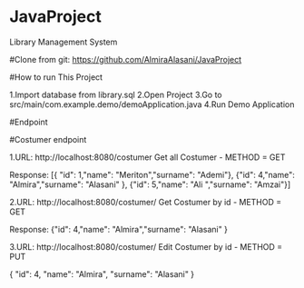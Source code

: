 # JavaProject
Library Management System

#Clone from git: https://github.com/AlmiraAlasani/JavaProject

#How to run This Project

1.Import database from library.sql
2.Open Project
3.Go to src/main/com.example.demo/demoApplication.java
4.Run Demo Application

#Endpoint

#Costumer endpoint

1.URL: http://localhost:8080/costumer Get all Costumer - METHOD = GET

Response:
[{  "id": 1,"name": "Meriton","surname": "Ademi"}, {"id": 4,"name": "Almira","surname": "Alasani" }, {"id": 5,"name": "Ali ","surname": "Amzai"}]

2.URL: http://localhost:8080/costumer/ Get Costumer by id - METHOD = GET

Response:
{"id": 4,"name": "Almira","surname": "Alasani" }

3.URL: http://localhost:8080/costumer/ Edit Costumer by id - METHOD = PUT

{
    "id": 4,
    "name": "Almira",
    "surname": "Alasani"
}


